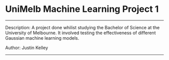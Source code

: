 # UniMelb Machine Learning Project 1

---

Description: A project done whilist studying the Bachelor of Science at the University of Melbourne. It involved testing the effectiveness of different Gaussian machine learning models.

Author: Justin Kelley

---
